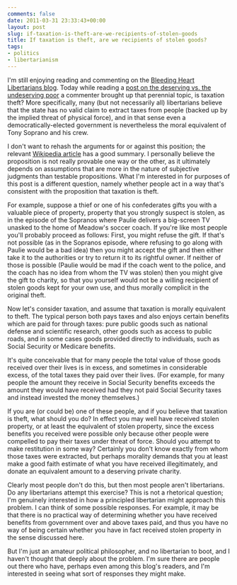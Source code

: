 ```yaml
---
comments: false
date: 2011-03-31 23:33:43+00:00
layout: post
slug: if-taxation-is-theft-are-we-recipients-of-stolen-goods
title: If taxation is theft, are we recipients of stolen goods?
tags:
- politics
- libertarianism
---
```


I'm still enjoying reading and commenting on the [Bleeding Heart Libertarians blog](http://www.bleedingheartlibertarians.com/). Today while reading a [post on the deserving vs. the undeserving poor](http://www.bleedingheartlibertarians.com/2011/03/discerning-desert.html) a commenter brought up that perennial topic, is taxation theft? More specifically, many (but not necessarily all) libertarians believe that the state has no valid claim to extract taxes from people (backed up by the implied threat of physical force), and in that sense even a democratically-elected government is nevertheless the moral equivalent of Tony Soprano and his crew.

I don't want to rehash the arguments for or against this position; the relevant [Wikipedia article](http://en.wikipedia.org/wiki/Taxation_as_theft) has a good summary. I personally believe the proposition is not really provable one way or the other, as it ultimately depends on assumptions that are more in the nature of subjective judgments than testable propositions. What I'm interested in for purposes of this post is a different question, namely whether people act in a way that's consistent with the proposition that taxation is theft.

For example, suppose a thief or one of his confederates gifts you with a valuable piece of property, property that you strongly suspect is stolen, as in the episode of the Sopranos where Paulie delivers a big-screen TV unasked to the home of Meadow's soccer coach. If you're like most people you'll probably proceed as follows: First, you might refuse the gift. If that's not possible (as in the Sopranos episode, where refusing to go along with Paulie would be a bad idea) then you might accept the gift and then either take it to the authorities or try to return it to its rightful owner. If neither of those is possible (Paulie would be mad if the coach went to the police, and the coach has no idea from whom the TV was stolen) then you might give the gift to charity, so that you yourself would not be a willing recipient of stolen goods kept for your own use, and thus morally complicit in the original theft. 

Now let's consider taxation, and assume that taxation is morally equivalent to theft. The typical person both pays taxes and also enjoys certain benefits which are paid for through taxes: pure public goods such as national defense and scientific research, other goods such as access to public roads, and in some cases goods provided directly to individuals, such as Social Security or Medicare benefits.

It's quite conceivable that for many people the total value of those goods received over their lives is in excess, and sometimes in considerable excess, of the total taxes they paid over their lives. (For example, for many people the amount they receive in Social Security benefits exceeds the amount they would have received had they not paid Social Security taxes and instead invested the money themselves.)

If you are (or could be) one of these people, and if you believe that taxation is theft, what should you do? In effect you may well have received stolen property, or at least the equivalent of stolen property, since the excess benefits you received were possible only because other people were compelled to pay their taxes under threat of force. Should you attempt to make restitution in some way? Certainly you don't know exactly from whom those taxes were extracted, but perhaps morality demands that you at least make a good faith estimate of what you have received illegitimately, and donate an equivalent amount to a deserving private charity.

Clearly most people don't do this, but then most people aren't libertarians. Do any libertarians attempt this exercise? This is not a rhetorical question; I'm genuinely interested in how a principled libertarian might approach this problem. I can think of some possible responses. For example, it may be that there is no practical way of determining whether you have received benefits from government over and above taxes paid, and thus you have no way of being certain whether you have in fact received stolen property in the sense discussed here.

But I'm just an amateur political philosopher, and no libertarian to boot, and I haven't thought that deeply about the problem. I'm sure there are people out there who have, perhaps even among this blog's readers, and I'm interested in seeing what sort of responses they might make.

